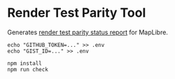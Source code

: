 # Render Test Parity Tool

Generates [render test parity status report](https://gist.github.com/louwers/0259c83872da7093670627a43f32b4a1) for MapLibre.

```
echo "GITHUB_TOKEN=..." >> .env
echo "GIST_ID=..." >> .env

npm install
npm run check
```